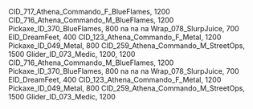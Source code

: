 CID_717_Athena_Commando_F_BlueFlames, 1200
CID_716_Athena_Commando_M_BlueFlames, 1200
Pickaxe_ID_370_BlueFlames, 800
na
na
na
Wrap_078_SlurpJuice, 700
EID_DreamFeet, 400
CID_123_Athena_Commando_F_Metal, 1200
Pickaxe_ID_049_Metal, 800
CID_259_Athena_Commando_M_StreetOps, 1500
Glider_ID_073_Medic, 1200, 1200
CID_716_Athena_Commando_M_BlueFlames, 1200
Pickaxe_ID_370_BlueFlames, 800
na
na
na
Wrap_078_SlurpJuice, 700
EID_DreamFeet, 400
CID_123_Athena_Commando_F_Metal, 1200
Pickaxe_ID_049_Metal, 800
CID_259_Athena_Commando_M_StreetOps, 1500
Glider_ID_073_Medic, 1200
